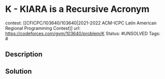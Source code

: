 # K - KIARA is a Recursive Acronym

contest: [[CFICPC/103640/103640|2021-2022 ACM-ICPC Latin American Regional Programming Contest]]
url: https://codeforces.com/gym/103640/problem/K
Status: #UNSOLVED
Tags: #

## Description

## Solution


